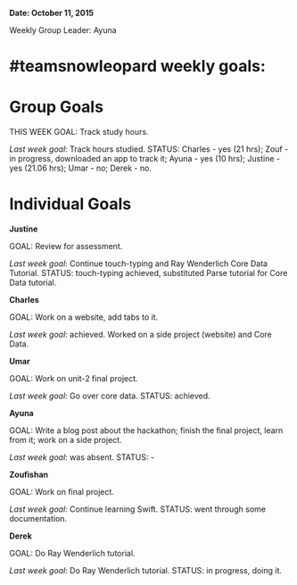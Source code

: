 **Date: October 11, 2015**

Weekly Group Leader: Ayuna

# #teamsnowleopard weekly goals:

# Group Goals
THIS WEEK GOAL: Track study hours. 

*Last week goal*: Track hours studied. STATUS: Charles - yes (21 hrs); Zouf - in progress, downloaded an app to track it; Ayuna - yes (10 hrs); Justine - yes (21.06 hrs); Umar - no; Derek - no. 

# Individual Goals
**Justine**

GOAL: Review for assessment.

*Last week goal*: Continue touch-typing and Ray Wenderlich Core Data Tutorial. STATUS: touch-typing achieved, substituted Parse tutorial for Core Data tutorial. 

**Charles**

GOAL: Work on a website, add tabs to it.

*Last week goal*: achieved. Worked on a side project (website) and Core Data.  

**Umar**

GOAL: Work on unit-2 final project.

*Last week goal*: Go over core data. STATUS: achieved.   

**Ayuna**

GOAL: Write a blog post about the hackathon; finish the final project, learn from it; work on a side project.

*Last week goal*: was absent. STATUS: -   

**Zoufishan**

GOAL: Work on final project.  

*Last week goal*: Continue learning Swift. STATUS: went through some documentation.   

**Derek**

GOAL: Do Ray Wenderlich tutorial.  

*Last week goal*: Do Ray Wenderlich tutorial. STATUS: in progress, doing it.   
